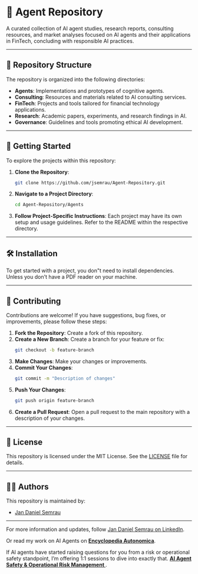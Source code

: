 
# 🧠 Agent Repository

A curated collection of AI agent studies, research reports, consulting resources, and market analyses focused on AI agents and their applications in FinTech, concluding with responsible AI practices.


---

## 📁 Repository Structure

The repository is organized into the following directories:

- **Agents**: Implementations and prototypes of cognitive agents.
- **Consulting**: Resources and materials related to AI consulting services.
- **FinTech**: Projects and tools tailored for financial technology applications.
- **Research**: Academic papers, experiments, and research findings in AI.
- **Governance**: Guidelines and tools promoting ethical AI development.

---

## 🚀 Getting Started

To explore the projects within this repository:

1. **Clone the Repository**:
   ```bash
   git clone https://github.com/jsemrau/Agent-Repository.git
   ```

2. **Navigate to a Project Directory**:
   ```bash
   cd Agent-Repository/Agents
   ```

3. **Follow Project-Specific Instructions**:
   Each project may have its own setup and usage guidelines. Refer to the README within the respective directory.

---

## 🛠 Installation

To get started with a project, you don"t need to install dependencies.
Unless you don't have a PDF reader on your machine.


---

## 🤝 Contributing

Contributions are welcome! If you have suggestions, bug fixes, or improvements, please follow these steps:

1. **Fork the Repository**: Create a fork of this repository.
2. **Create a New Branch**: Create a branch for your feature or fix:
   ```bash
   git checkout -b feature-branch
   ```
3. **Make Changes**: Make your changes or improvements.
4. **Commit Your Changes**:
   ```bash
   git commit -m "Description of changes"
   ```
5. **Push Your Changes**:
   ```bash
   git push origin feature-branch
   ```
6. **Create a Pull Request**: Open a pull request to the main repository with a description of your changes.

---

## 📄 License

This repository is licensed under the MIT License. See the [LICENSE](LICENSE) file for details.

---

## 🧑‍💻 Authors

This repository is maintained by:

- [Jan Daniel Semrau](https://github.com/jsemrau)

---

For more information and updates, follow [Jan Daniel Semrau on LinkedIn](https://www.linkedin.com/in/jandsemrau/).

Or read my work on AI Agents on **[Encyclopedia Autonomica](https://jdsemrau.substack.com)**.

If AI agents have started raising questions for you from a risk or operational safety standpoint, I’m offering 1:1 sessions to dive into exactly that. **[AI Agent Safety & Operational Risk Management ](https://mentorcruise.com/sessions/ai-agent-safety-operation-jan-daniel-sem1318/book/12858/)**.

